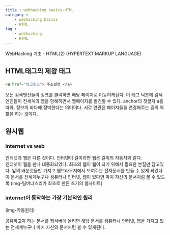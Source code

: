 ```yaml
---
title : webhacking basics-HTML
category :
    - webhacking basics
    - HTML
tag :
    - webhacking
    - HTML
---
```

WebHacking 기초 - HTML(2) (HYPERTEXT MARKUP LANGUAGE)

## HTML태그의 제왕 <a>태그
 ```html
 <a href="링크주소"> 주소설명 </a>
 ```
 모든 검색엔진들이 링크를 클릭하면 해당 페이지로 이동하게된다. 이 태그 덕분에 검색엔진들이 전세계의 웹을 항해하면서 웹페이지를 발견할 수 있다.
 anchor의 첫글자 a를 따와, 정보의 바다에 정박한다는 의미이다. 서로 연관된 페이지들을 연결해주는 길의 역할을 하는 것이다.

## 원시웹

 ### internet vs web

  인터넷과 웹은 다른 것이다. 인터넷이 길이라면 웹은 길위의 자동차와 같다.  
  인터넷이 웹을 만나 대중화되었다. 최초의 웹이 웹이 되기 위해서 필요한 본질만 담고있다.
  앞의 배운것들만 가지고 웹브라우저에서 보여주는 전자문서를 만들 수 있게 되었다.  
  이 문서를 전세계누구나 컴퓨터나 인터넷, 웹이 있다면 마치 자신의 문서처럼 볼 수 있도록
  (img-팀버너스리가 최조로 만든 초기의 웹사이트)


 ### internet이 동작하는 가장 기본적인 원리
  (img-작동원리)
  
  공유하고자 하는 문서를 웹서버에 올리면 해당 문서를 컴퓨터나 인터넷, 웹을 가지고 있는 전세계누구나 마치 자신의 문서처럼 볼 수 있게된다.


